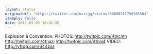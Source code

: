 ```yaml
---
layout: status
originalUrl: 'https://twitter.com/marcgg/status/66090217756565504'
isReply: false
date: 2011-05-05 10:41:50
---
```


Explosion à Convention. PHOTOS: http://twitpic.com/4tncmn http://twitpic.com/4tnazj http://twitpic.com/4tnaj4 VIDEO: http://yfrog.com/644zoz
